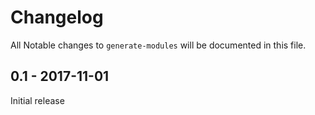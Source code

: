 # Changelog

All Notable changes to `generate-modules` will be documented in this file.

## 0.1 - 2017-11-01

Initial release
